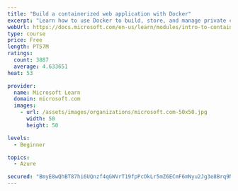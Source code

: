 ```yaml
---
title: "Build a containerized web application with Docker"
excerpt: "Learn how to use Docker to build, store, and manage private container images with the Azure Container Registry."
webUrl: https://docs.microsoft.com/en-us/learn/modules/intro-to-containers/
type: course
price: Free
length: PT57M
ratings:
  count: 3887
  average: 4.633651
heat: 53

provider:
  name: Microsoft Learn
  domain: microsoft.com
  images:
    - url: /assets/images/organizations/microsoft.com-50x50.jpg
      width: 50
      height: 50

levels:
  - Beginner

topics:
  - Azure

secured: "BmyE8wQhBT87hi6UQnzf4qGWVrT19fpPcOkLr5mZ6ECmF6mNyu2Jg3e8Brq9NXa6YwSWiRKiUsPRRyhQGmYivlv7y0j2vwXmwCjCH87BngY2r1iApX2WEIJR9Yfre8R5SEpm3fKwnwOewLglS+Y0KSAc4dDS8OPm2AEioISF1X+HbPvYLajNV8yO9Rw8FGyUMmSH4zw9zDQoQFdN0imzu+mYBCk140hmxRAHeQ6/VZ54P5zqU6qgw33fgaDNIoHvnmQyfgrlF4kXHLXlg66aq1jNNUH3uBY0NNrPg2UKb+IWIWFV7Rr8VEhCtEDRJ8/OUMCJteZRqwWFQh2JaW3b9lL/plxpClX48/uYY7YIjk+1L3xSr4d7PtvqOejr0hzjQKb096BSE19iAdRJ117ts7MmjUM71Nrt424prdIOyns=;VT7cDR7UePcF8ajZZDxX0g=="
---
```


